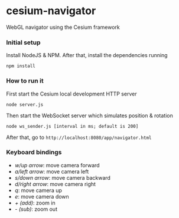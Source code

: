 # cesium-navigator
WebGL navigator using the Cesium framework

### Initial setup
Install NodeJS & NPM. After that, install the dependencies running
```{r, engine='bash', code_block_name}
npm install
```

### How to run it
First start the Cesium local development HTTP server
```{r, engine='bash', code_block_name}
node server.js
```

Then start the WebSocket server which simulates position & rotation
```{r, engine='bash', code_block_name}
node ws_sender.js [interval in ms; default is 200]
```

After that, go to `http://localhost:8080/app/navigator.html`

### Keyboard bindings
* _w/up arrow_: move camera forward
* _a/left arrow_: move camera left
* _s/down arrow_: move camera backward
* _d/right arrow_: move camera right
* _q_: move camera up
* _e_: move camera down
* _\+ (add)_: zoom in
* _\- (sub)_: zoom out
